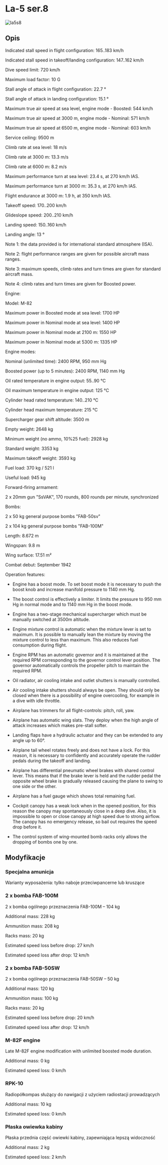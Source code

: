 # La-5 ser.8  
  
![la5s8](../images/la5s8.png)  
  
## Opis  
  
Indicated stall speed in flight configuration: 165..183 km/h  
Indicated stall speed in takeoff/landing configuration: 147..162 km/h  
Dive speed limit: 720 km/h  
Maximum load factor: 10 G  
Stall angle of attack in flight configuration: 22.7 °  
Stall angle of attack in landing configuration: 15.1 °  
  
Maximum true air speed at sea level, engine mode - Boosted: 544 km/h  
Maximum true air speed at 3000 m, engine mode - Nominal: 571 km/h  
Maximum true air speed at 6500 m, engine mode - Nominal: 603 km/h  
  
Service ceiling: 9500 m  
Climb rate at sea level: 18 m/s  
Climb rate at 3000 m: 13.3 m/s  
Climb rate at 6000 m: 8.2 m/s  
  
Maximum performance turn at sea level: 23.4 s, at 270 km/h IAS.  
Maximum performance turn at 3000 m: 35.3 s, at 270 km/h IAS.  
  
Flight endurance at 3000 m: 1.9 h, at 350 km/h IAS.  
  
Takeoff speed: 170..200 km/h  
Glideslope speed: 200..210 km/h  
Landing speed: 150..160 km/h  
Landing angle: 13 °  
  
Note 1: the data provided is for international standard atmosphere (ISA).  
Note 2: flight performance ranges are given for possible aircraft mass ranges.  
Note 3: maximum speeds, climb rates and turn times are given for standard aircraft mass.  
Note 4: climb rates and turn times are given for Boosted power.  
  
Engine:  
Model: M-82  
Maximum power in Boosted mode at sea level: 1700 HP  
Maximum power in Nominal mode at sea level: 1400 HP  
Maximum power in Nominal mode at 2100 m: 1550 HP  
Maximum power in Nominal mode at 5300 m: 1335 HP  
  
Engine modes:  
Nominal (unlimited time): 2400 RPM, 950 mm Hg  
Boosted power (up to 5 minutes): 2400 RPM, 1140 mm Hg  
  
Oil rated temperature in engine output: 55..90 °C  
Oil maximum temperature in engine output: 125 °C  
Cylinder head rated temperature: 140..210 °C  
Cylinder head maximum temperature: 215 °C  
  
Supercharger gear shift altitude: 3500 m  
  
Empty weight: 2648 kg  
Minimum weight (no ammo, 10%25 fuel): 2928 kg  
Standard weight: 3353 kg  
Maximum takeoff weight: 3593 kg  
Fuel load: 370 kg / 521 l  
Useful load: 945 kg  
  
Forward-firing armament:  
2 x 20mm gun "SsVAK", 170 rounds, 800 rounds per minute, synchronized  
  
Bombs:  
2 x 50 kg general purpose bombs "FAB-50sv"  
2 x 104 kg general purpose bombs "FAB-100M"  
  
Length: 8.672 m  
Wingspan: 9.8 m  
Wing surface: 17.51 m²  
  
Combat debut: September 1942  
  
Operation features:  
- Engine has a boost mode. To set boost mode it is necessary to push the boost knob and increase manifold pressure to 1140 mm Hg.  
- The boost control is effectively a limiter. It limits the pressure to 950 mm Hg in normal mode and to 1140 mm Hg in the boost mode.  
- Engine has a two-stage mechanical supercharger which must be manually switched at 3500m altitude.  
- Engine mixture control is automatic when the mixture lever is set to maximum. It is possible to manually lean the mixture by moving the mixture control to less than maximum. This also reduces fuel consumption during flight.  
- Engine RPM has an automatic governor and it is maintained at the required RPM corresponding to the governor control lever position. The governor automatically controls the propeller pitch to maintain the required RPM.  
- Oil radiator, air cooling intake and outlet shutters is manually controlled.  
- Air cooling intake shutters should always be open. They should only be closed when there is a possibility of engine overcooling, for example in a dive with idle throttle.  
- Airplane has trimmers for all flight-controls: pitch, roll, yaw.  
- Airplane has automatic wing slats. They deploy when the high angle of attack increases which makes pre-stall softer.  
- Landing flaps have a hydraulic actuator and they can be extended to any angle up to 60°.  
- Airplane tail wheel rotates freely and does not have a lock. For this reason, it is necessary to confidently and accurately operate the rudder pedals during the takeoff and landing.  
- Airplane has differential pneumatic wheel brakes with shared control lever. This means that if the brake lever is held and the rudder pedal the opposite wheel brake is gradually released causing the plane to swing to one side or the other.  
- Airplane has a fuel gauge which shows total remaining fuel.  
- Cockpit canopy has a weak lock when in the opened position, for this reason the canopy may spontaneously close in a deep dive. Also, it is impossible to open or close canopy at high speed due to strong airflow. The canopy has no emergency release, so bail out requires the speed drop before it.  
- The control system of wing-mounted bomb racks only allows the dropping of bombs one by one.  
  
## Modyfikacje  
  
  
  
### Specjalna amunicja  
  
Warianty wyposażenia: tylko naboje przeciwpancerne lub kruszące﻿  
  
  
### 2 x bomba FAB-100M  
  
2 x bomba ogólnego przeznaczenia FAB-100M – 104 kg  
Additional mass: 228 kg  
Ammunition mass: 208 kg  
Racks mass: 20 kg  
Estimated speed loss before drop: 27 km/h  
Estimated speed loss after drop: 12 km/h﻿  
  
  
### 2 x bomba FAB-50SW  
  
2 x bomba ogólnego przeznaczenia FAB-50SW – 50 kg  
Additional mass: 120 kg  
Ammunition mass: 100 kg  
Racks mass: 20 kg  
Estimated speed loss before drop: 20 km/h  
Estimated speed loss after drop: 12 km/h﻿  
  
### M-82F engine  
  
Late M-82F engine modification with unlimited boosted mode duration.  
Additional mass: 0 kg  
Estimated speed loss: 0 km/h﻿  
  
  
### RPK-10  
  
Radiopółkompas służący do nawigacji z użyciem radiostacji prowadzących  
Additional mass: 10 kg  
Estimated speed loss: 0 km/h﻿  
  
  
### Płaska owiewka kabiny  
  
Płaska przednia część owiewki kabiny, zapewniająca lepszą widoczność  
Additional mass: 2 kg  
Estimated speed loss: 2 km/h  